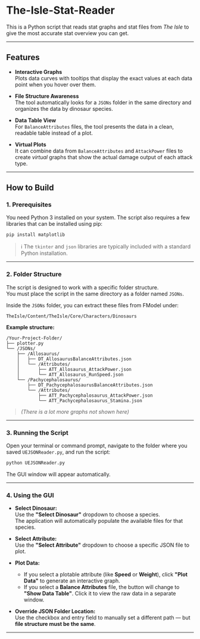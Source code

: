 # The-Isle-Stat-Reader

This is a Python script that reads stat graphs and stat files from *The Isle* to give the most accurate stat overview you can get.

---

## **Features**

- **Interactive Graphs**  
  Plots data curves with tooltips that display the exact values at each data point when you hover over them.

- **File Structure Awareness**  
  The tool automatically looks for a `JSONs` folder in the same directory and organizes the data by dinosaur species.

- **Data Table View**  
  For `BalanceAttributes` files, the tool presents the data in a clean, readable table instead of a plot.

- **Virtual Plots**  
  It can combine data from `BalanceAttributes` and `AttackPower` files to create *virtual* graphs that show the actual damage output of each attack type.

---

## **How to Build**

### **1. Prerequisites**

You need Python 3 installed on your system. The script also requires a few libraries that can be installed using pip:

```bash
pip install matplotlib
```

> ℹ️ The `tkinter` and `json` libraries are typically included with a standard Python installation.

---

### **2. Folder Structure**

The script is designed to work with a specific folder structure.  
You must place the script in the same directory as a folder named `JSONs`.

Inside the `JSONs` folder, you can extract these files from FModel under:

```
TheIsle/Content/TheIsle/Core/Characters/Dinosaurs
```

**Example structure:**

```
/Your-Project-Folder/
├── plotter.py
└── /JSONs/
    ├── /Allosaurus/
    │   ├── DT_AllosaurusBalanceAttributes.json
    │   └── /Attributes/
    │       ├── ATT_Allosaurus_AttackPower.json
    │       └── ATT_Allosaurus_RunSpeed.json
    └── /Pachycephalosaurus/
        ├── DT_PachycephalosaurusBalanceAttributes.json
        └── /Attributes/
            ├── ATT_Pachycephalosaurus_AttackPower.json
            └── ATT_Pachycephalosaurus_Stamina.json
```

> *(There is a lot more graphs not shown here)*

---

### **3. Running the Script**

Open your terminal or command prompt, navigate to the folder where you saved `UEJSONReader.py`, and run the script:

```bash
python UEJSONReader.py
```

The GUI window will appear automatically.

---

### **4. Using the GUI**

- **Select Dinosaur:**  
  Use the **"Select Dinosaur"** dropdown to choose a species.  
  The application will automatically populate the available files for that species.

- **Select Attribute:**  
  Use the **"Select Attribute"** dropdown to choose a specific JSON file to plot.

- **Plot Data:**
  - If you select a plotable attribute (like **Speed** or **Weight**), click **"Plot Data"** to generate an interactive graph.
  - If you select a **Balance Attributes** file, the button will change to **"Show Data Table"**. Click it to view the raw data in a separate window.

- **Override JSON Folder Location:**  
  Use the checkbox and entry field to manually set a different path — but **file structure must be the same**.

---

